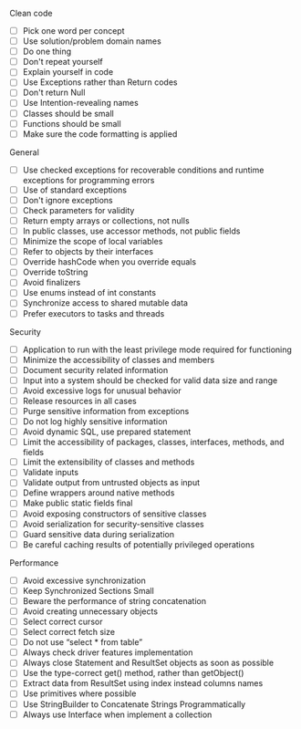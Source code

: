 Clean code
-  [ ] Pick one word per concept
-  [ ] Use solution/problem domain names
-  [ ] Do one thing
-  [ ] Don't repeat yourself
-  [ ] Explain yourself in code
-  [ ] Use Exceptions rather than Return codes
-  [ ] Don't return Null
-  [ ] Use Intention-revealing names
-  [ ] Classes should be small
-  [ ] Functions should be small
-  [ ] Make sure the code formatting is applied

General
-  [ ] Use checked exceptions for recoverable conditions and runtime exceptions for programming errors
-  [ ] Use of standard exceptions
-  [ ] Don't ignore exceptions
-  [ ] Check parameters for validity
-  [ ] Return empty arrays or collections, not nulls
-  [ ] In public classes, use accessor methods, not public fields
-  [ ] Minimize the scope of local variables
-  [ ] Refer to objects by their interfaces
-  [ ] Override hashCode when you override equals
-  [ ] Override toString
-  [ ] Avoid finalizers
-  [ ] Use enums instead of int constants
-  [ ] Synchronize access to shared mutable data
-  [ ] Prefer executors to tasks and threads

Security
-  [ ] Application to run with the least privilege mode required for functioning
-  [ ] Minimize the accessibility of classes and members
-  [ ] Document security related information
-  [ ] Input into a system should be checked for valid data size and range
-  [ ] Avoid excessive logs for unusual behavior
-  [ ] Release resources in all cases
-  [ ] Purge sensitive information from exceptions
-  [ ] Do not log highly sensitive information
-  [ ] Avoid dynamic SQL, use prepared statement
-  [ ] Limit the accessibility of packages, classes, interfaces, methods, and fields
-  [ ] Limit the extensibility of classes and methods
-  [ ] Validate inputs
-  [ ] Validate output from untrusted objects as input
-  [ ] Define wrappers around native methods
-  [ ] Make public static fields final
-  [ ] Avoid exposing constructors of sensitive classes
-  [ ] Avoid serialization for security-sensitive classes
-  [ ] Guard sensitive data during serialization
-  [ ] Be careful caching results of potentially privileged operations
  
Performance
-  [ ] Avoid excessive synchronization
-  [ ] Keep Synchronized Sections Small
-  [ ] Beware the performance of string concatenation
-  [ ] Avoid creating unnecessary objects
-  [ ] Select correct cursor
-  [ ] Select correct fetch size
-  [ ] Do not use “select * from table”
-  [ ] Always check driver features implementation
-  [ ] Always close Statement and ResultSet objects as soon as possible
-  [ ] Use the type-correct get() method, rather than getObject()
-  [ ] Extract data from ResultSet using index instead columns names
-  [ ] Use primitives where possible
-  [ ] Use StringBuilder to Concatenate Strings Programmatically
-  [ ] Always use Interface when implement a collection
